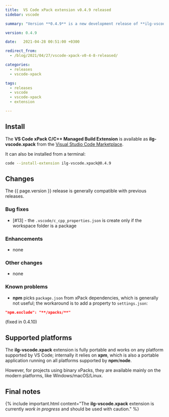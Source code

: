 ```yaml
---
title:  VS Code xPack extension v0.4.9 released
sidebar: vscode

summary: "Version **0.4.9** is a new development release of **ilg-vscode.xpack**; it fixes a bug."

version: 0.4.9

date:   2021-04-28 00:51:00 +0300

redirect_from:
  - /blog/2021/04/27/vscode-xpack-v0-4-8-released/

categories:
  - releases
  - vscode-xpack

tags:
  - releases
  - vscode
  - vscode-xpack
  - extension

---
```


## Install

The **VS Code xPack C/C++ Managed Build Extension** is
available as **ilg-vscode.xpack** from the
[Visual Studio Code Marketplace](https://marketplace.visualstudio.com/items?itemName=ilg-vscode.xpack).

It can also be installed from a terminal:

```sh
code --install-extension ilg-vscode.xpack@0.4.9
```

## Changes

The {{ page.version }} release
is generally compatible with previous releases.

### Bug fixes

- [#13] - the `.vscode/c_cpp_properties.json` is create only if the workspace
  folder is a package

### Enhancements

- none

### Other changes

- none

### Known problems

- **npm** picks `package.json` from xPack dependencies, which is generally
  not useful; the workaround is to add a property to `settings.json`:

```json
"npm.exclude": "**/xpacks/**"
```

(fixed in 0.4.10)

## Supported platforms

The **ilg-vscode.xpack** extension is fully portable and works on any
platform supported by VS Code; internally it relies on **xpm**, which
is also a portable application running on all platforms supported
by **npm**/**node**.

However, for projects using binary xPacks, they are available mainly
on the modern platforms, like Windows/macOS/Linux.

## Final notes

{% include important.html content="The **ilg-vscode.xpack** extension
is currently _work in progress_ and should be used with caution." %}
